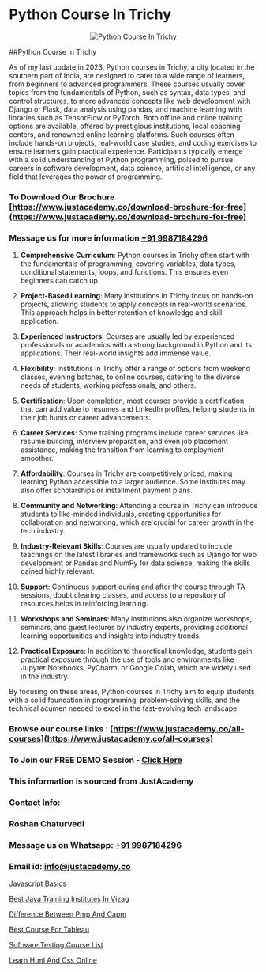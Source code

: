 # Python Course In Trichy

<p align="center">
  <a href="https://justacademy.co/course-detail/python-training">
    <img src="https://justacademy.co/storage2/course_image/1709713400_course_image.webp" alt="Python Course In Trichy">
  </a>
</p>
##Python Course In Trichy

As of my last update in 2023, Python courses in Trichy, a city located in the southern part of India, are designed to cater to a wide range of learners, from beginners to advanced programmers. These courses usually cover topics from the fundamentals of Python, such as syntax, data types, and control structures, to more advanced concepts like web development with Django or Flask, data analysis using pandas, and machine learning with libraries such as TensorFlow or PyTorch. Both offline and online training options are available, offered by prestigious institutions, local coaching centers, and renowned online learning platforms. Such courses often include hands-on projects, real-world case studies, and coding exercises to ensure learners gain practical experience. Participants typically emerge with a solid understanding of Python programming, poised to pursue careers in software development, data science, artificial intelligence, or any field that leverages the power of programming.
### To Download Our Brochure [https://www.justacademy.co/download-brochure-for-free](https://www.justacademy.co/download-brochure-for-free)
### Message us for more information [+91 9987184296](https://api.whatsapp.com/send?phone=919987184296)
1) **Comprehensive Curriculum**: Python courses in Trichy often start with the fundamentals of programming, covering variables, data types, conditional statements, loops, and functions. This ensures even beginners can catch up.

2) **Project-Based Learning**: Many institutions in Trichy focus on hands-on projects, allowing students to apply concepts in real-world scenarios. This approach helps in better retention of knowledge and skill application.

3) **Experienced Instructors**: Courses are usually led by experienced professionals or academics with a strong background in Python and its applications. Their real-world insights add immense value.

4) **Flexibility**: Institutions in Trichy offer a range of options from weekend classes, evening batches, to online courses, catering to the diverse needs of students, working professionals, and others.

5) **Certification**: Upon completion, most courses provide a certification that can add value to resumes and LinkedIn profiles, helping students in their job hunts or career advancements.

6) **Career Services**: Some training programs include career services like resume building, interview preparation, and even job placement assistance, making the transition from learning to employment smoother.

7) **Affordability**: Courses in Trichy are competitively priced, making learning Python accessible to a larger audience. Some institutes may also offer scholarships or installment payment plans.

8) **Community and Networking**: Attending a course in Trichy can introduce students to like-minded individuals, creating opportunities for collaboration and networking, which are crucial for career growth in the tech industry.

9) **Industry-Relevant Skills**: Courses are usually updated to include teachings on the latest libraries and frameworks such as Django for web development or Pandas and NumPy for data science, making the skills gained highly relevant.

10) **Support**: Continuous support during and after the course through TA sessions, doubt clearing classes, and access to a repository of resources helps in reinforcing learning.

11) **Workshops and Seminars**: Many institutions also organize workshops, seminars, and guest lectures by industry experts, providing additional learning opportunities and insights into industry trends.

12) **Practical Exposure**: In addition to theoretical knowledge, students gain practical exposure through the use of tools and environments like Jupyter Notebooks, PyCharm, or Google Colab, which are widely used in the industry.

By focusing on these areas, Python courses in Trichy aim to equip students with a solid foundation in programming, problem-solving skills, and the technical acumen needed to excel in the fast-evolving tech landscape.

### Browse our course links : [https://www.justacademy.co/all-courses](https://www.justacademy.co/all-courses) 
### To Join our FREE DEMO Session - [Click Here](https://www.justacademy.co/register-for-course-demo)


### This information is sourced from JustAcademy
### Contact Info:
### Roshan Chaturvedi
### Message us on Whatsapp: [+91 9987184296](https://api.whatsapp.com/send?phone=919987184296)
### Email id: [info@justacademy.co](mailto:info@justacademy.co)
                
[Javascript Basics](https://www.linkedin.com/pulse/javascript-basics-justacademy-beangaluru-nzmac?trackingId=9QCWmKom1r9V0G2wwKmLww%3D%3D&lipi=urn%3Ali%3Apage%3Ad_flagship3_company_admin%3BnaEHpVmnQ1Kh9Nsd8yGz%2BA%3D%3D)

[Best Java Training Institutes In Vizag](https://www.linkedin.com/pulse/best-java-training-institutes-vizag-justacademy-mumbai-l6pce?trackingId=X9B4POt2wVG4I5TEvT7%2F0A%3D%3D&lipi=urn%3Ali%3Apage%3Ad_flagship3_showcase_admin%3B4hzOhjOyRsS4BMzXWRzbRw%3D%3D)

[Difference Between Pmp And Capm](https://medium.com/@ranemanish460/difference-between-pmp-and-capm-0c7b3b67498f)

[Best Course For Tableau](https://medium.com/@kumarishimmi99/best-course-for-tableau-9d648d58aa56)

[Software Testing Course List](https://justacademyin.github.io/justacademy/software-testing-course-list)

[Learn Html And Css Online](https://justacademyin.github.io/justacademy/learn-html-and-css-online)

